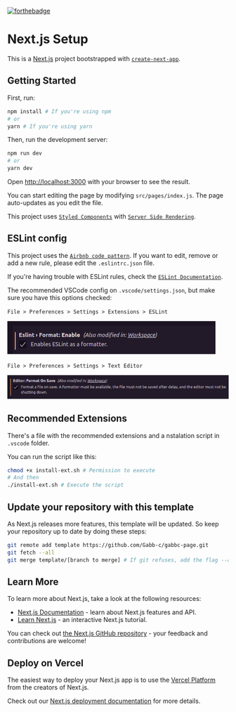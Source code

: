 [![forthebadge](https://forthebadge.com/images/badges/made-with-typescript.svg)](https://forthebadge.com)

# Next.js Setup

This is a [Next.js](https://nextjs.org/) project bootstrapped with [`create-next-app`](https://github.com/vercel/next.js/tree/canary/packages/create-next-app).

## Getting Started

First, run:

```bash
npm install # If you're using npm
# or
yarn # If you're using yarn
```

Then, run the development server:

```bash
npm run dev
# or
yarn dev
```

Open [http://localhost:3000](http://localhost:3000) with your browser to see the result.

You can start editing the page by modifying `src/pages/index.js`. The page auto-updates as you edit the file.

This project uses [`Styled Components`](https://styled-components.com/) with [`Server Side Rendering`](https://nextjs.org/docs/basic-features/pages).

## ESLint config

This project uses the [`Airbnb code pattern`](https://github.com/airbnb/javascript). If you want to edit, remove or add a new rule, please edit the `.eslintrc.json` file.

If you're having trouble with ESLint rules, check the [`ESLint Documentation`](https://eslint.org/docs/user-guide/getting-started).

The recommended VSCode config on `.vscode/settings.json`, but make sure you have this options checked:

`File > Preferences > Settings > Extensions > ESLint`

![ESLint Formater](/examples/images/eslint-save.png)

`File > Preferences > Settings > Text Editor`

![Editor Format](/examples/images/eslint-format.png)

## Recommended Extensions

There's a file with the recommended extensions and a nstalation script in `.vscode` folder.

You can run the script like this:

```bash
chmod +x install-ext.sh # Permission to execute
# And then
./install-ext.sh # Execute the script
```

## Update your repository with this template

As Next.js releases more features, this template will be updated. So keep your repository up to date
by doing these steps:

```bash
git remote add template https://github.com/Gabb-c/gabbc-page.git
git fetch --all
git merge template/[branch to merge] # If git refuses, add the flag --allow-unrelated-histories
```

## Learn More

To learn more about Next.js, take a look at the following resources:

- [Next.js Documentation](https://nextjs.org/docs) - learn about Next.js features and API.
- [Learn Next.js](https://nextjs.org/learn) - an interactive Next.js tutorial.

You can check out [the Next.js GitHub repository](https://github.com/vercel/next.js/) - your feedback and contributions are welcome!

## Deploy on Vercel

The easiest way to deploy your Next.js app is to use the [Vercel Platform](https://vercel.com/new?utm_medium=default-template&filter=next.js&utm_source=create-next-app&utm_campaign=create-next-app-readme) from the creators of Next.js.

Check out our [Next.js deployment documentation](https://nextjs.org/docs/deployment) for more details.
